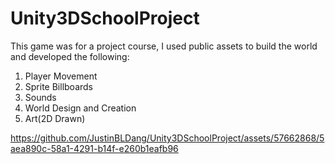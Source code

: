 # Unity3DSchoolProject
This game was for a project course, I used public assets to build the world and developed the following:
1. Player Movement
2. Sprite Billboards
3. Sounds
4. World Design and Creation
5. Art(2D Drawn)

https://github.com/JustinBLDang/Unity3DSchoolProject/assets/57662868/5aea890c-58a1-4291-b14f-e260b1eafb96



